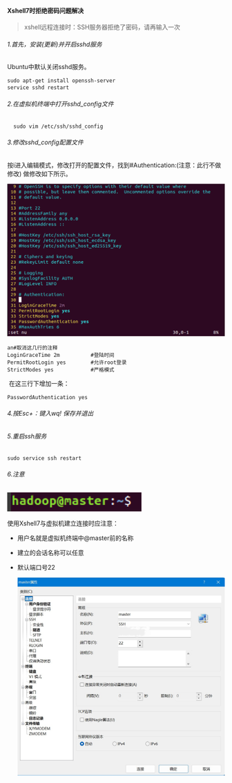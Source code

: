 #### Xshell7时拒绝密码问题解决

> xshell远程连接时：SSH服务器拒绝了密码，请再输入一次

###### 1.首先，安装(更新)并开启sshd服务

   Ubuntu中默认关闭sshd服务。

```
sudo apt-get install openssh-server
service sshd restart
```

###### 2.在虚拟机终端中打开sshd_config文件

`  sudo vim /etc/ssh/sshd_config`

###### 3.修改sshd_config配置文件

按i进入编辑模式，修改打开的配置文件，找到#Authentication:(注意：此行不做修改) 做修改如下所示。

![image-20230624160726192](..\图片\修改sshd_config配置信息.png)

```
an#取消这几行的注释
LoginGraceTime 2m          #登陆时间
PermitRootLogin yes        #允许root登录
StrictModes yes            #严格模式
```

​    在这三行下增加一条：

```
PasswordAuthentication yes
```

###### 4.按Esc+：键入wq! 保存并退出

###### 5.重启ssh服务

```
sudo service ssh restart
```

###### 6.注意

![image-20230624161541626](..\图片\master节点.png)

使用Xshell7与虚拟机建立连接时应注意：

- 用户名就是虚拟机终端中@master前的名称

- 建立的会话名称可以任意

- 默认端口号22

  ![image-20230624162335645](..\图片\shell接连界面.png)
